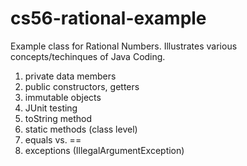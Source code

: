 # cs56-rational-example


Example class for Rational Numbers.  Illustrates various concepts/techinques of Java Coding.

1. private data members
1. public constructors, getters
1. immutable objects
1. JUnit testing
1. toString method
1. static methods (class level)
1. equals vs. == 
1. exceptions (IllegalArgumentException)

